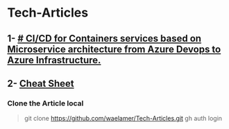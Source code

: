 # Tech-Articles


## 1- [# CI/CD for Containers services based on Microservice architecture from Azure Devops to Azure Infrastructure.](DevOps%20CI%20CD%20for%20container%20to%20App%20service/README.md)
## 2- [Cheat Sheet ](Cheat-Sheet/README.md)
### Clone the Article local
> git clone https://github.com/waelamer/Tech-Articles.git
> gh auth login